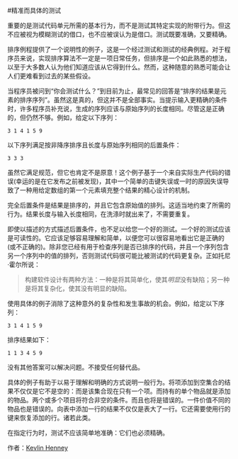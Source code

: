#精准而具体的测试

重要的是测试代码单元所需的基本行为，而不是测试其特定实现的附带行为。但这不应被视为模糊测试的借口，也不应被误认为是借口。测试既要准确，又要精确。

排序例程提供了一个说明性的例子，这是一个经过测试和测试的经典例程。对于程序员来说，实现排序算法不一定是一项日常任务，但排序是一个如此熟悉的想法，以至于大多数人认为他们知道应该从它得到什么。然而，这种随意的熟悉可能会让人们更难看到过去的某些假设。

当程序员被问到“你会测试什么？”到目前为止，最常见的回答是“排序的结果是元素的排序序列”。虽然这是真的，但这并不是全部事实。当提示输入更精确的条件时，许多程序员补充说，生成的序列应该与原始序列的长度相同。尽管这是正确的，但仍然不够。例如，给定以下序列：

```
3 1 4 1 5 9
```

以下序列满足按非降序排序且长度与原始序列相同的后置条件：

```
3 3 3
```

虽然它满足规范，但它也肯定不是原意！这个例子基于一个来自实际生产代码的错误(幸运的是在它发布之前被发现)，其中一个简单的击键失误或一时的原因失误导致了一种用给定数组的第一个元素填充整个结果的精心设计的机制。

完全后置条件是结果是排序的，并且它包含原始值的排列。这适当地约束了所需的行为。结果长度与输入长度相同，在洗涤时就出来了，不需要重复。

即使以描述的方式描述后置条件，也不足以给您一个好的测试。一个好的测试应该是可读性的。它应该足够容易理解和简单，以便您可以很容易地看出它是正确的(或不正确的)。除非您已经有用于检查序列是否已排序的代码，并且一个序列包含另一个序列中的值的排列，否则测试代码很可能比被测试的代码更复杂。正如托尼·霍尔所说：

>构建软件设计有两种方法：一种是将其简单化，使其*明显*没有缺陷；另一种是将其复杂化，使其没有明显的缺陷。

使用具体的例子消除了这种意外的复杂性和发生事故的机会。例如，给定以下序列：

```
3 1 4 1 5 9
```

排序结果如下：

```
1 1 3 4 5 9
```

没有其他答案可以解决问题。不接受任何替代品。

具体的例子有助于以易于理解和明确的方式说明一般行为。将项添加到空集合的结果不仅仅是它不是空的：而是该集合现在只有一个项。而持有的单个物品就是添加的物品。两个或多个项目将符合非空的条件。而且也将是错误的。一件价值不同的物品也是错误的。向表中添加一行的结果不仅仅是表大了一行。它还需要使用行的键来恢复添加的行。诸若此类。

在指定行为时，测试不应该简单地准确：它们也必须精确。

作者：[Kevlin Henney](http://programmer.97things.oreilly.com/wiki/index.php/Kevlin_Henney)